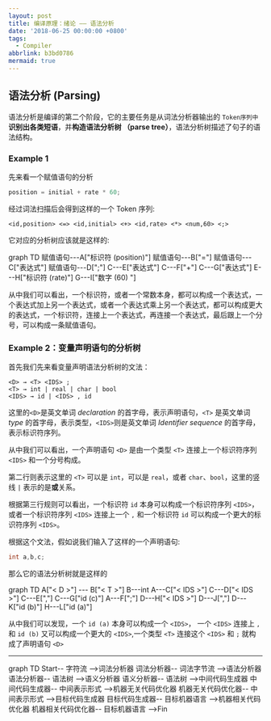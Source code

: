 ```yaml
---
layout: post
title: 编译原理：绪论 —— 语法分析
date: '2018-06-25 00:00:00 +0800'
tags:
  - Compiler
abbrlink: b3bd0786
mermaid: true
---
```


## 语法分析 (Parsing)
语法分析是编译的第二个阶段，它的主要任务是从词法分析器输出的 `Token序列中` **识别出各类短语**，并**构造语法分析树 （parse tree）**，语法分析树描述了句子的语法结构。

### Example 1
先来看一个赋值语句的分析

```cpp
position = initial + rate * 60;
```

经过词法扫描后会得到这样的一个 Token 序列:

```
<id,position> <=> <id,initial> <+> <id,rate> <*> <num,60> <;>
```

它对应的分析树应该就是这样的:

<div class="mermaid">
graph TD
	赋值语句---A["标识符 (position)"]
	赋值语句---B["="]
	赋值语句---C["表达式"]
	赋值语句---D[";"]
	C---E["表达式"]
	C---F["+"]
	C---G["表达式"]
	E---H["标识符 (rate)"]
	G---I["数字 (60) "]
</div>

从中我们可以看出，一个标识符，或者一个常数本身，都可以构成一个表达式，一个表达式加上另一个表达式，或者一个表达式乘上另一个表达式，都可以构成更大的表达式，一个标识符，连接上一个表达式，再连接一个表达式，最后跟上一个分号，可以构成一条赋值语句。

### Example 2：变量声明语句的分析树
首先我们先来看变量声明语法分析树的文法：

```
<D> → <T> <IDS> ;
<T> → int | real | char | bool
<IDS> → id | <IDS> , id
```

这里的`<D>`是英文单词 *declaration* 的首字母，表示声明语句，`<T>` 是英文单词 *type* 的首字母，表示类型，`<IDS>`则是英文单词 *Identifier sequence* 的首字母，表示标识符序列。

从中我们可以看出，一个声明语句 `<D>` 是由一个类型 `<T>` 连接上一个标识符序列 `<IDS>` 和一个分号构成。

第二行则表示这里的 `<T>` 可以是 `int`，可以是 `real`，或者 `char`、`bool`，这里的竖线 `|` 表示的是**或**关系。

根据第三行规则可以看出，一个标识符 `id` 本身可以构成一个标识符序列 `<IDS>`，或者一个标识符序列 `<IDS>` 连接上一个 `,` 和一个标识符 `id` 可以构成一个更大的标识符序列 `<IDS>`。

根据这个文法，假如说我们输入了这样的一个声明语句:

```cpp
int a,b,c;
```

那么它的语法分析树就是这样的

<div class="mermaid">
graph TD
	A["< D >"] ---  B["< T >"]
	B---int
	A---C["< IDS >"]
	C---D["< IDS >"]
	C---E[","]
	C---G["id (c)"]
	A---F[";"]
	D---H["< IDS >"]
	D---J[","]
	D---K["id (b)"]
	H---L["id (a)"]

</div>

从中我们可以发现，一个 `id (a)` 本身可以构成一个 `<IDS>`，
一个 `<IDS>` 连接上 `,` 和 `id (b)` 又可以构成一个更大的 `<IDS>`,一个类型 `<T>` 连接这个 `<IDS>` 和 `;` 就构成了声明语句 `<D>`

***

<div class="mermaid">
graph TD
	Start-- 字符流 -->词法分析器
	词法分析器-- 词法字节流 -->语法分析器
	语法分析器-- 语法树 -->语义分析器
	语义分析器-- 语法树 -->中间代码生成器
	中间代码生成器-- 中间表示形式 -->机器无关代码优化器
	机器无关代码优化器-- 中间表示形式 -->目标代码生成器
	目标代码生成器-- 目标机器语言 -->机器相关代码优化器
	机器相关代码优化器-- 目标机器语言 -->Fin
</div>